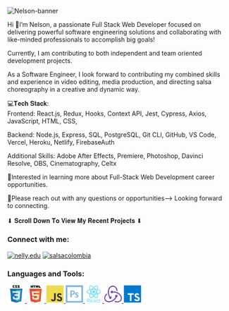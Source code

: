 

<img src="https://i.ibb.co/34cC7nr/Nelson-banner.png" alt="Nelson-banner" border="0" ></a>


Hi 👋I’m Nelson, a passionate Full Stack Web Developer focused on delivering powerful software engineering solutions and collaborating with like-minded professionals to accomplish big goals!

Currently, I am contributing to both independent and team oriented development projects.


As a Software Engineer, I look forward to contributing my combined skills and experience in video editing, media production, and directing salsa choreography in a creative and dynamic way. 

💻𝐓𝐞𝐜𝐡 𝐒𝐭𝐚𝐜𝐤:
<br>
Frontend: React.js, Redux, Hooks, Context API, Jest, Cypress, Axios, JavaScript, HTML, CSS,

Backend: Node.js, Express, SQL, PostgreSQL,  Git CLI, GitHub, VS Code, Vercel, Heroku, Netlify, FirebaseAuth

Additional Skills: Adobe After Effects, Premiere, Photoshop, Davinci Resolve, OBS, Cinematography, Celtx

📲Interested in learning more about Full-Stack Web Development career opportunities.

💬Please reach out with any questions or opportunities—> Looking forward to connecting.
<br>
<br>
⬇ 𝐒𝐜𝐫𝐨𝐥𝐥 𝐃𝐨𝐰𝐧 𝐓𝐨 𝐕𝐢𝐞𝐰 𝐌𝐲 𝐑𝐞𝐜𝐞𝐧𝐭 𝐏𝐫𝐨𝐣𝐞𝐜𝐭𝐬 ⬇


<h3 align="left">Connect with me:</h3>
<p align="left">
<a href="https://linkedin.com/in/nellyedu" target="blank"><img align="center" src="https://raw.githubusercontent.com/rahuldkjain/github-profile-readme-generator/master/src/images/icons/Social/linked-in-alt.svg" alt="nelly.edu" height="30" width="40" /></a>
<a href="https://instagram.com/salsacolombia" target="blank"><img align="center" src="https://raw.githubusercontent.com/rahuldkjain/github-profile-readme-generator/master/src/images/icons/Social/instagram.svg" alt="salsacolombia" height="30" width="40" /></a>
</p>

<h3 align="left">Languages and Tools:</h3>
<p align="left"> <a href="https://www.w3schools.com/css/" target="_blank" rel="noreferrer"> <img src="https://raw.githubusercontent.com/devicons/devicon/master/icons/css3/css3-original-wordmark.svg" alt="css3" width="40" height="40"/> </a> <a href="https://www.w3.org/html/" target="_blank" rel="noreferrer"> <img src="https://raw.githubusercontent.com/devicons/devicon/master/icons/html5/html5-original-wordmark.svg" alt="html5" width="40" height="40"/> </a> <a href="https://developer.mozilla.org/en-US/docs/Web/JavaScript" target="_blank" rel="noreferrer"> <img src="https://raw.githubusercontent.com/devicons/devicon/master/icons/javascript/javascript-original.svg" alt="javascript" width="40" height="40"/> </a> <a href="https://www.photoshop.com/en" target="_blank" rel="noreferrer"> <img src="https://raw.githubusercontent.com/devicons/devicon/master/icons/photoshop/photoshop-line.svg" alt="photoshop" width="40" height="40"/> </a> <a href="https://reactjs.org/" target="_blank" rel="noreferrer"> <img src="https://raw.githubusercontent.com/devicons/devicon/master/icons/react/react-original-wordmark.svg" alt="react" width="40" height="40"/> </a> <a href="https://redux.js.org" target="_blank" rel="noreferrer"> <img src="https://raw.githubusercontent.com/devicons/devicon/master/icons/redux/redux-original.svg" alt="redux" width="40" height="40"/> </a> <a href="https://www.typescriptlang.org/" target="_blank" rel="noreferrer"> <img src="https://raw.githubusercontent.com/devicons/devicon/master/icons/typescript/typescript-original.svg" alt="typescript" width="40" height="40"/> </a> </p>

